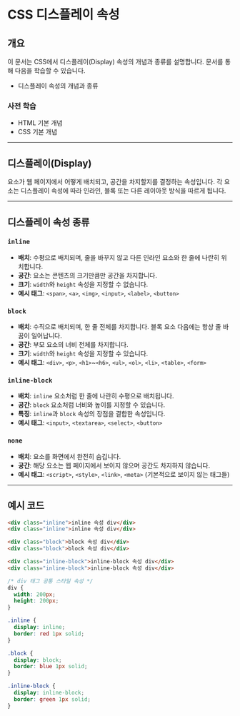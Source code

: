 # CSS 디스플레이 속성

## 개요

이 문서는 CSS에서 디스플레이(Display) 속성의 개념과 종류를 설명합니다. 문서를 통해 다음을 학습할 수 있습니다.

- 디스플레이 속성의 개념과 종류

### 사전 학습

- HTML 기본 개념
- CSS 기본 개념

---

## 디스플레이(Display)

요소가 웹 페이지에서 어떻게 배치되고, 공간을 차지할지를 결정하는 속성입니다. 각 요소는 디스플레이 속성에 따라 인라인, 블록 또는 다른 레이아웃 방식을 따르게 됩니다.

---

## 디스플레이 속성 종류

### `inline`

- **배치**: 수평으로 배치되며, 줄을 바꾸지 않고 다른 인라인 요소와 한 줄에 나란히 위치합니다.
- **공간**: 요소는 콘텐츠의 크기만큼만 공간을 차지합니다.
- **크기**: `width`와 `height` 속성을 지정할 수 없습니다.
- **예시 태그**: `<span>`, `<a>`, `<img>`, `<input>`, `<label>`, `<button>`

### `block`

- **배치**: 수직으로 배치되며, 한 줄 전체를 차지합니다. 블록 요소 다음에는 항상 줄 바꿈이 일어납니다.
- **공간**: 부모 요소의 너비 전체를 차지합니다.
- **크기**: `width`와 `height` 속성을 지정할 수 있습니다.
- **예시 태그**: `<div>`, `<p>`, `<h1>`~`<h6>`, `<ul>`, `<ol>`, `<li>`, `<table>`, `<form>`

### `inline-block`

- **배치**: `inline` 요소처럼 한 줄에 나란히 수평으로 배치됩니다.
- **공간**: `block` 요소처럼 너비와 높이를 지정할 수 있습니다.
- **특징**: `inline`과 `block` 속성의 장점을 결합한 속성입니다.
- **예시 태그**: `<input>`, `<textarea>`, `<select>`, `<button>`

### `none`

- **배치**: 요소를 화면에서 완전히 숨깁니다.
- **공간**: 해당 요소는 웹 페이지에서 보이지 않으며 공간도 차지하지 않습니다.
- **예시 태그**: `<script>`, `<style>`, `<link>`, `<meta>` (기본적으로 보이지 않는 태그들)

---

## 예시 코드

```html
<div class="inline">inline 속성 div</div>
<div class="inline">inline 속성 div</div>

<div class="block">block 속성 div</div>
<div class="block">block 속성 div</div>

<div class="inline-block">inline-block 속성 div</div>
<div class="inline-block">inline-block 속성 div</div>
```

```css
/* div 태그 공통 스타일 속성 */
div {
  width: 200px;
  height: 200px;
}

.inline {
  display: inline;
  border: red 1px solid;
}

.block {
  display: block;
  border: blue 1px solid;
}

.inline-block {
  display: inline-block;
  border: green 1px solid;
}
```
